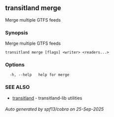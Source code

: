 ## transitland merge

Merge multiple GTFS feeds

### Synopsis

Merge multiple GTFS feeds



```
transitland merge [flags] <writer> <readers...>
```

### Options

```
  -h, --help   help for merge
```

### SEE ALSO

* [transitland](transitland.md)	 - transitland-lib utilities

###### Auto generated by spf13/cobra on 25-Sep-2025
